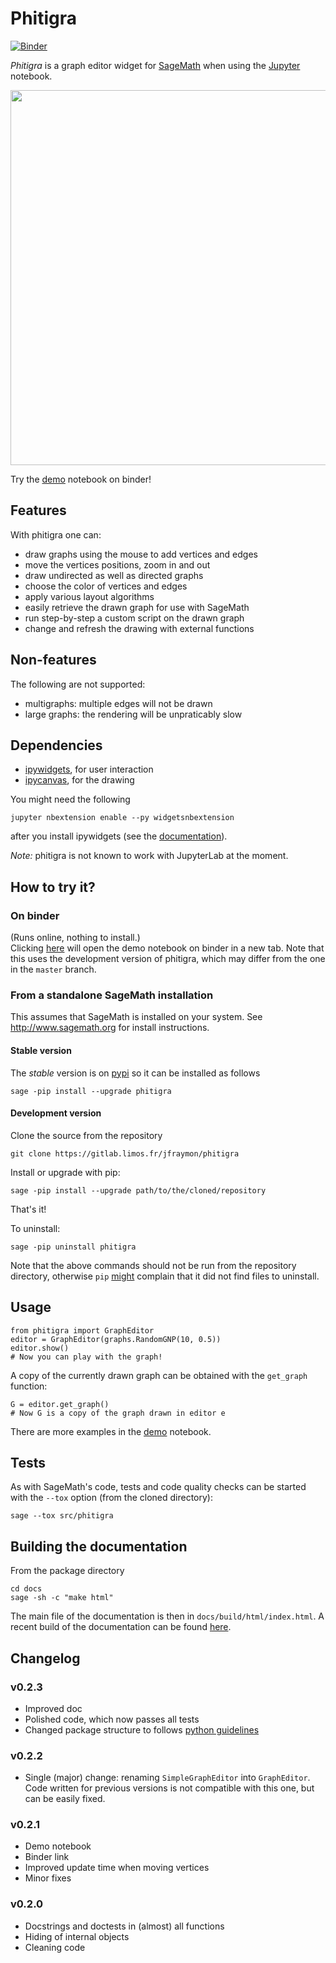 # Phitigra

[![Binder](https://mybinder.org/badge_logo.svg)](https://mybinder.org/v2/git/https%3A%2F%2Fgitlab.limos.fr%2Fjfraymon%2Fphitigra/develop?filepath=demo.ipynb)

_Phitigra_ is a graph editor widget for [SageMath](www.sagemath.org)
when using the [Jupyter](www.jupyter.org) notebook.
<p><img width="600" src="https://gitlab.limos.fr/jfraymon/phitigra/-/raw/master/docs/source/images/editor.png"></p>



Try the [demo](https://mybinder.org/v2/git/https%3A%2F%2Fgitlab.limos.fr%2Fjfraymon%2Fphitigra/develop?filepath=demo.ipynb) notebook on binder!

## Features

With phitigra one can:

  * draw graphs using the mouse to add vertices and edges
  * move the vertices positions, zoom in and out
  * draw undirected as well as directed graphs
  * choose the color of vertices and edges
  * apply various layout algorithms
  * easily retrieve the drawn graph for use with SageMath
  * run step-by-step a custom script on the drawn graph
  * change and refresh the drawing with external functions

## Non-features

The following are not supported:

  * multigraphs: multiple edges will not be drawn
  * large graphs: the rendering will be unpraticably slow
  
## Dependencies

  * [ipywidgets](https://github.com/jupyter-widgets/ipywidgets), for user interaction
  * [ipycanvas](https://github.com/martinRenou/ipycanvas), for the drawing

You might need the following
```
jupyter nbextension enable --py widgetsnbextension
```
after you install ipywidgets (see the [documentation](https://ipywidgets.readthedocs.io/en/latest/user_install.html)).

_Note:_ phitigra is not known to work with JupyterLab at the moment.

## How to try it?

### On binder

(Runs online, nothing to install.)  
Clicking [here](https://mybinder.org/v2/git/https%3A%2F%2Fgitlab.limos.fr%2Fjfraymon%2Fphitigra/develop?filepath=demo.ipynb) will open the demo notebook on binder in a new tab. Note that this uses the development version of phitigra, which may differ from the one in the `master` branch. 

### From a standalone SageMath installation

This assumes that SageMath is installed on your system. See http://www.sagemath.org for install instructions.

#### Stable version

The _stable_ version is on [pypi](https://pypi.org/project/phitigra/) so it can be installed as follows
```
sage -pip install --upgrade phitigra
```

#### Development version

Clone the source from the repository
```
git clone https://gitlab.limos.fr/jfraymon/phitigra
```

Install or upgrade with pip:
```
sage -pip install --upgrade path/to/the/cloned/repository
```

That's it!

To uninstall:
```
sage -pip uninstall phitigra
```

Note that the above commands should not be run from the repository directory, otherwise `pip` [might](https://github.com/pypa/pip/issues/6703) complain that it did not find files to uninstall.

## Usage

```
from phitigra import GraphEditor
editor = GraphEditor(graphs.RandomGNP(10, 0.5))
editor.show()
# Now you can play with the graph!
```

A copy of the currently drawn graph can be obtained with the `get_graph` function:
```
G = editor.get_graph()
# Now G is a copy of the graph drawn in editor e
```

There are more examples in the [demo](https://gitlab.limos.fr/jfraymon/phitigra/-/blob/master/demo.ipynb) notebook.

## Tests

As with SageMath's code, tests and code quality checks can be started with the `--tox` option (from the cloned directory):
```
sage --tox src/phitigra
```

## Building the documentation

From the package directory
```
cd docs
sage -sh -c "make html"
```

The main file of the documentation is then in `docs/build/html/index.html`.
A recent build of the documentation can be found [here](https://perso.limos.fr/~jfraymon/phitigra_docs/html/).

## Changelog

### v0.2.3

  * Improved doc
  * Polished code, which now passes all tests 
  * Changed package structure to follows [python guidelines](https://packaging.python.org/tutorials/packaging-projects/)

### v0.2.2

  * Single (major) change: renaming ``SimpleGraphEditor`` into ``GraphEditor``. Code written for previous versions is not compatible with this one, but can be easily fixed.

### v0.2.1

  * Demo notebook
  * Binder link
  * Improved update time when moving vertices
  * Minor fixes

### v0.2.0

  * Docstrings and doctests in (almost) all functions
  * Hiding of internal objects
  * Cleaning code
